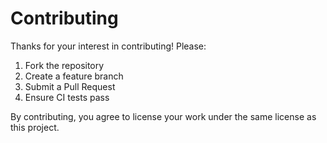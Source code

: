 # Contributing

Thanks for your interest in contributing! Please:

1. Fork the repository
2. Create a feature branch
3. Submit a Pull Request
4. Ensure CI tests pass

By contributing, you agree to license your work under the same license as this project.
